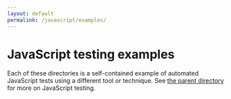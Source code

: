 ```yaml
---
layout: default
permalink: /javascript/examples/
---
```

# JavaScript testing examples
Each of these directories is a self-contained example of automated JavaScript tests using a different tool or technique. See [the parent directory](../) for more on JavaScript testing.
